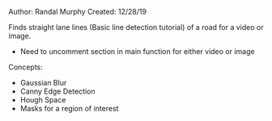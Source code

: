 Author: Randal Murphy
Created: 12/28/19

Finds straight lane lines (Basic line detection tutorial) of a road for a video or image.
  - Need to uncomment section in main function for either video or image

Concepts:
  - Gaussian Blur
  - Canny Edge Detection
  - Hough Space 
  - Masks for a region of interest
